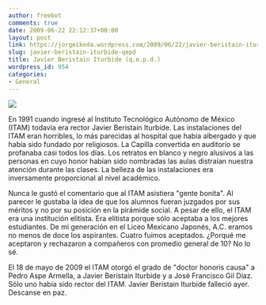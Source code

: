 ```yaml
---
author: freebot
comments: true
date: 2009-06-22 22:12:37+00:00
layout: post
link: https://jorgeikeda.wordpress.com/2009/06/22/javier-beristain-iturbide-qepd/
slug: javier-beristain-iturbide-qepd
title: Javier Beristain Iturbide (q.e.p.d.)
wordpress_id: 954
categories:
- General
---
```


![](https://jorgeikeda.files.wordpress.com/2009/06/a0bd4-javierberistain.jpg)


En 1991 cuando ingresé al Instituto Tecnológico Autónomo de México (ITAM) todavía era rector Javier Beristain Iturbide.  Las instalaciones del ITAM eran horribles, lo más parecidas al hospital que había albergado y que había sido fundado por religiosos. La Capilla convertida en auditorio se profanaba casi todos los días. Los retratos en blanco y negro alusivos a las personas en cuyo honor habían sido nombradas las aulas distraían nuestra atención durante las clases. La belleza de las instalaciones era inversamente proporcional al nivel académico.

Nunca le gustó el comentario que al ITAM asistiera "gente bonita". Al parecer le gustaba la idea de que los alumnos fueran juzgados por sus méritos y no por su posición en la pirámide social. A pesar de ello, el ITAM era una institución elitista. Era elitista porque sólo aceptaba a los mejores estudiantes. De mi generación en el Liceo Mexicano Japonés, A.C. eramos no menos de doce los aspirantes. Cuatro fuimos aceptados. ¿Porqué me aceptaron y rechazaron a compañeros con promedio general de 10?   No lo sé.

El 18 de mayo de 2009 el ITAM otorgó el grado de "doctor honoris causa" a Pedro Aspe Armella, a Javier Beristain Iturbide y a José Francisco Gil Díaz. Sólo uno había sido rector del ITAM. Javier Beristain Iturbide falleció ayer. Descanse en paz.


